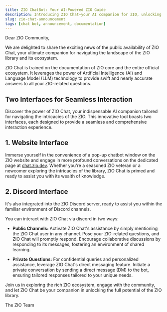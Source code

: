 ```yaml
---
title: ZIO ChatBot: Your AI-Powered ZIO Guide
description: Introducing ZIO Chat—your AI companion for ZIO, unlocking its potential with quick assistance through the ZIO website and Discord channel.
slug: zio-chat-announcement
tags: [chat bot, announcement, documentation]
---
```


Dear ZIO Community,

We are delighted to share the exciting news of the public availability of ZIO Chat, your ultimate companion for navigating the landscape of the ZIO library and its ecosystem. 

ZIO Chat is trained on the documentation of ZIO core and the entire official ecosystem. It leverages the power of Artificial Intelligence (AI) and Language Model (LLM) technology to provide swift and nearly accurate answers to all your ZIO-related questions.

<!--truncate-->

## Two Interfaces for Seamless Interaction

Discover the power of ZIO Chat, your indispensable AI companion tailored for navigating the intricacies of the ZIO. This innovative tool boasts two interfaces, each designed to provide a seamless and comprehensive interaction experience.

## 1. Website Interface

Immerse yourself in the convenience of a pop-up chatbot window on the ZIO website and engage in more profound conversations on the dedicated page at [chat.zio.dev](https://chat.zio.dev). Whether you're a seasoned ZIO veteran or a newcomer exploring the intricacies of the library, ZIO Chat is primed and ready to assist you with its wealth of knowledge.

## 2. Discord Interface

It's also integrated into the ZIO Discord server, ready to assist you within the familiar environment of Discord channels.

You can interact with ZIO Chat via discord in two ways:

- **Public Channels:** Activate ZIO Chat's assistance by simply mentioning the ZIO Chat user in any channel. Pose your ZIO-related questions, and ZIO Chat will promptly respond. Encourage collaborative discussions by responding to its messages, fostering an environment of shared learning.

- **Private Questions:** For confidential queries and personalized assistance, leverage ZIO Chat's direct messaging feature. Initiate a private conversation by sending a direct message (DM) to the bot, ensuring tailored responses tailored to your unique needs.

Join us in exploring the rich ZIO ecosystem, engage with the community, and let ZIO Chat be your companion in unlocking the full potential of the ZIO library.

The ZIO Team
